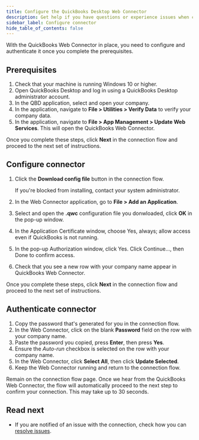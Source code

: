 ```yaml
---
title: Configure the QuickBooks Desktop Web Connector
description: Get help if you have questions or experience issues when configuring and authenticating the QuickBooks Desktop Web Connector
sidebar_label: Configure connector
hide_table_of_contents: false
---
```


With the QuickBooks Web Connector in place, you need to configure and authenticate it once you complete the prerequisites. 

## Prerequisites

1. Check that your machine is running Windows 10 or higher. 
2. Open QuickBooks Desktop and log in using a QuickBooks Desktop administrator account. 
3. In the QBD application, select and open your company. 
4. In the application, navigate to **File > Utilities > Verify Data** to verify your company data.
5. In the application, navigate to **File > App Management > Update Web Services**. This will open the QuickBooks Web Connector. 

Once you complete these steps, click **Next** in the connection flow and proceed to the next set of instructions. 

## Configure connector

1. Click the **Download config file** button in the connection flow. 

    If you're blocked from installing, contact your system administrator.
2. In the Web Connector application, go to **File > Add an Application**.
3. Select and open the **.qwc** configuration file you donwloaded, click **OK** in the pop-up window. 
4. In the Application Certificate window, choose Yes, always; allow access even if QuickBooks is not running.
5. In the pop-up Authorization window, click Yes. Click Continue..., then Done to confirm access. 
6. Check that you see a new row with your company name appear in QuickBooks Web Connector.

Once you complete these steps, click **Next** in the connection flow and proceed to the next set of instructions. 

## Authenticate connector

1. Copy the password that's generated for you in the connection flow. 
2. In the Web Connector, click on the blank **Password** field on the row with your company name. 
3. Paste the password you copied, press **Enter**, then press **Yes**. 
4. Ensure the *Auto-run* checkbox is selected on the row with your company name. 
5. In the Web Connector, click **Select All**, then click **Update Selected**.
6. Keep the Web Connector running and return to the connection flow.

Remain on the connection flow page. Once we hear from the QuickBooks Web Connector, the flow will automatically proceed to the next step to confirm your connection. This may take up to 30 seconds.

## Read next

- If you are notified of an issue with the connection, check how you can [resolve issues](/smb-help-hub/integrations/qb-desktop/troubleshooting).